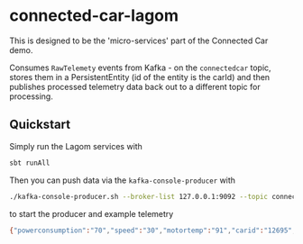 # connected-car-lagom

This is designed to be the 'micro-services' part of the Connected Car demo.

Consumes `RawTelemety` events from Kafka - on the `connectedcar` topic, stores them in a PersistentEntity (id of the entity is the carId) and then publishes processed telemetry data back out to a different topic for processing.

## Quickstart

Simply run the Lagom services with

```bash
sbt runAll
```

Then you can push data via the `kafka-console-producer` with

```bash
./kafka-console-producer.sh --broker-list 127.0.0.1:9092 --topic connectedcar
```

to start the producer and example telemetry

```bash
{"powerconsumption":"70","speed":"30","motortemp":"91","carid":"12695","driver":"Heidi Decker","location":"37.851040,-122.250970","id":"1519814371940","status":"HEALTHY","event_timestamp":"2018-02-28T10:39:31.940Z","batterylevel":"98"}
```